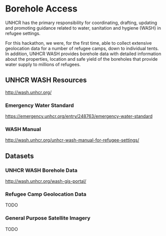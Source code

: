 # Borehole Access

UNHCR has the primary responsibility for coordinating, drafting, updating and promoting guidance related to water, sanitation and hygiene (WASH) in refugee settings.

For this hackathon, we were, for the first time, able to collect extensive geolocation data for a number of refugee camps, down to individual tents. In addition, UNHCR WASH provides borehole data with detailed information about the properties, location and safe yield of the boreholes that provide water supply to millions of refugees.

## UNHCR WASH Resources
http://wash.unhcr.org/

### Emergency Water Standard
https://emergency.unhcr.org/entry/248763/emergency-water-standard

### WASH Manual
http://wash.unhcr.org/unhcr-wash-manual-for-refugee-settings/


## Datasets

### UNHCR WASH Borehole Data
http://wash.unhcr.org/wash-gis-portal/

### Refugee Camp Geolocation Data
TODO

### General Purpose Satellite Imagery
TODO
